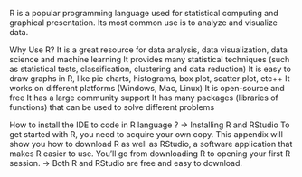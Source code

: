 R is a popular programming language used for statistical computing and graphical presentation.
Its most common use is to analyze and visualize data.

Why Use R?
It is a great resource for data analysis, data visualization, data science and machine learning
It provides many statistical techniques (such as statistical tests, classification, clustering and data reduction)
It is easy to draw graphs in R, like pie charts, histograms, box plot, scatter plot, etc++
It works on different platforms (Windows, Mac, Linux)
It is open-source and free
It has a large community support
It has many packages (libraries of functions) that can be used to solve different problems

How to install the IDE to code in R language ?
-> Installing R and RStudio
To get started with R, you need to acquire your own copy. This appendix will show you how to download R as well as RStudio, a software application that makes R easier to use. You’ll go from downloading R to opening your first R session.
-> Both R and RStudio are free and easy to download.
